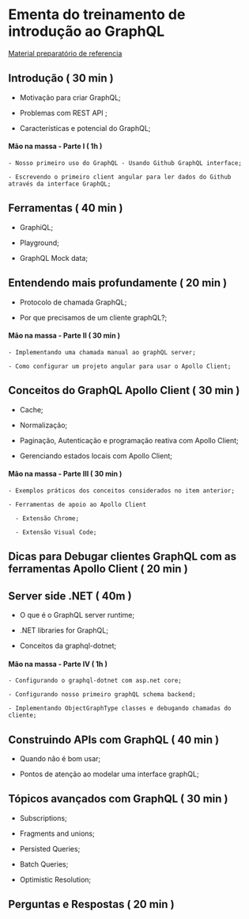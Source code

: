 # Ementa do treinamento de introdução ao GraphQL
[Material preparatório de referencia](./referencias/material_de_referencia_preparacao.md)

## Introdução ( 30 min )

  - Motivação para criar GraphQL;

  - Problemas com REST API ;

  - Características e potencial do GraphQL;


  #### Mão na massa - Parte I ( 1h )
    - Nosso primeiro uso do GraphQL - Usando Github GraphQL interface;

    - Escrevendo o primeiro client angular para ler dados do Github através da interface GraphQL;

## Ferramentas ( 40 min )
  - GraphiQL; 
  
  - Playground;
  
  - GraphQL Mock data; 

## Entendendo mais profundamente ( 20 min )
  - Protocolo de chamada GraphQL;
  
  - Por que precisamos de um cliente graphQL?;
  
  #### Mão na massa - Parte II ( 30 min )
    - Implementando uma chamada manual ao graphQL server;

    - Como configurar um projeto angular para usar o Apollo Client;
  
## Conceitos do GraphQL Apollo Client ( 30 min )
  - Cache; 
  
  - Normalização; 
  
  - Paginação, Autenticação e programação reativa com Apollo Client; 
    
  - Gerenciando estados locais com Apollo Client; 

  #### Mão na massa - Parte III ( 30 min )
    - Exemplos práticos dos conceitos considerados no item anterior;

    - Ferramentas de apoio ao Apollo Client

      - Extensão Chrome; 

      - Extensão Visual Code; 

## Dicas para Debugar clientes GraphQL com as ferramentas Apollo Client  ( 20 min )

## Server side .NET ( 40m )
  - O que é o GraphQL server runtime;
  
  - .NET libraries for GraphQL;
  
  - Conceitos da graphql-dotnet;
  
  #### Mão na massa - Parte IV ( 1h )  

    - Configurando o graphql-dotnet com asp.net core;

    - Configurando nosso primeiro graphQL schema backend;

    - Implementando ObjectGraphType classes e debugando chamadas do cliente;
  
## Construindo APIs com GraphQL ( 40 min )

  - Quando não é bom usar; 
  
  - Pontos de atenção ao modelar uma interface graphQL;
  
## Tópicos avançados com GraphQL ( 30 min )

  - Subscriptions;
  
  - Fragments and unions;
  
  - Persisted Queries;
  
  - Batch Queries;
  
  - Optimistic Resolution;


## Perguntas e Respostas ( 20 min )
